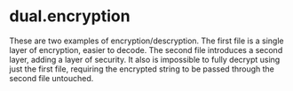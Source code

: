 # dual.encryption

These are two examples of encryption/descryption. The first file is a single layer of encryption, easier to decode. The second file introduces a second layer, adding a layer of security. It also is impossible to fully decrypt using just the first file, requiring the encrypted string to be passed through the second file untouched.
